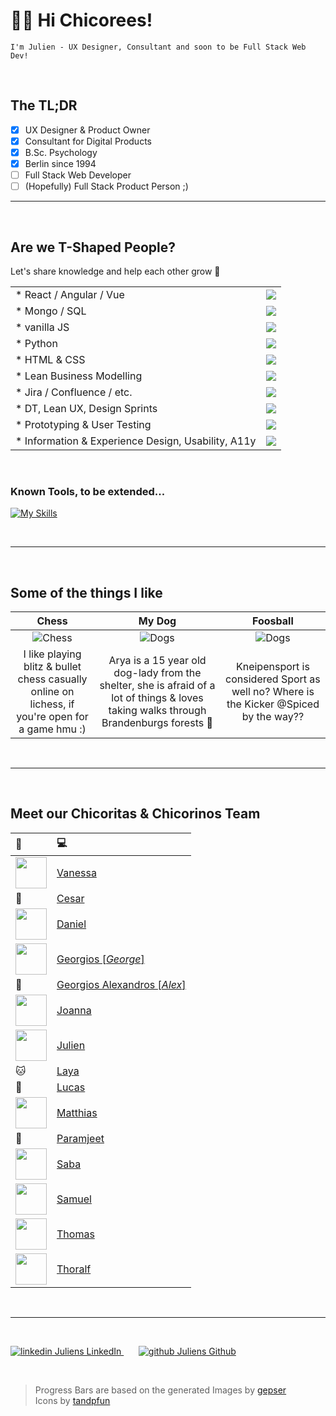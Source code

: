 # 👋🥬 Hi Chicorees!
`I'm Julien - UX Designer, Consultant and soon to be Full Stack Web Dev!`

<br>

## The TL;DR
- [x] UX Designer & Product Owner 
- [x] Consultant for Digital Products 
- [x] B.Sc. Psychology
- [x] Berlin since 1994
- [ ] Full Stack Web Developer 
- [ ] (Hopefully) Full Stack Product Person ;)

* * * * * * * * * *

<br>

## Are we T-Shaped People?
Let's share knowledge and help each other grow :herb:

|  |  |
| :------------- |:-------------|
|* React / Angular / Vue | ![](https://geps.dev/progress/5)|
|* Mongo / SQL | ![](https://geps.dev/progress/5)|
|* vanilla JS | ![](https://geps.dev/progress/15)|
|* Python | ![](https://geps.dev/progress/20)|
|* HTML & CSS | ![](https://geps.dev/progress/30)|
|* Lean Business Modelling | ![](https://geps.dev/progress/50)|
|* Jira / Confluence / etc. | ![](https://geps.dev/progress/70)|
|* DT, Lean UX, Design Sprints | ![](https://geps.dev/progress/80)|
|* Prototyping & User Testing | ![](https://geps.dev/progress/90)|
|* Information & Experience Design, Usability, A11y | ![](https://geps.dev/progress/90)|

<br>

### Known Tools, to be extended...
[![My Skills](https://skillicons.dev/icons?i=bootstrap,css,html,js,py,selenium,raspberrypi,figma,xd,ai,pr,ps&theme=light)](https://skillicons.dev)

<br>

* * * * * * * * * *

<br>

## Some of the things I like
| Chess      | My Dog           | Foosball  |
| :-------------: |:-------------:| :-------------:|
| ![Chess](https://raw.githubusercontent.com/mntzd/mntzd/main/01chess.jpg "Chess") | ![Dogs](https://raw.githubusercontent.com/mntzd/mntzd/main/02Ary4.jpg "My Dog") | ![Dogs](https://raw.githubusercontent.com/mntzd/mntzd/main/3foosball.jpg "Foosball") |
| I like playing blitz & bullet chess casually online on lichess, if you're open for a game hmu :) | Arya is a 15 year old dog-lady from the shelter, she is afraid of a lot of things & loves taking walks through Brandenburgs forests :dog: | Kneipensport is considered Sport as well no? Where is the Kicker @Spiced by the way??                        
<br>

* * * * * * * * * *

<br>

## Meet our Chicoritas & Chicorinos Team

| :princess:| :computer: |
|:---- | :----- |
|<img src="https://avatars.githubusercontent.com/u/93935292?v=4" width="50px">|[Vanessa](https://github.com/ZebraDancer)
|:tiger:|[Cesar](https://github.com/CtzarGM)
|<img src="https://avatars.githubusercontent.com/u/113789376?v=4" width="50px">|[Daniel](https://github.com/kasulk)
|<img src="https://avatars.githubusercontent.com/u/15141734?v=4" width="50px">|[Georgios \[*George*\]](https://github.com/flektor)
|:honeybee:|[Georgios Alexandros \[*Alex*\]](https://github.com/AlexBabkf)
|<img src="https://avatars.githubusercontent.com/u/130276236?v=4" width="50px">|[Joanna](https://github.com/joannadinah)
|<img src="https://avatars.githubusercontent.com/u/91716565?v=4" width="50px">|[Julien](https://github.com/mntzd)
|:cat:|[Laya](https://github.com/laya-am)
|:dolphin:|[Lucas](https://github.com/aiamlucas)
|<img src="https://avatars.githubusercontent.com/u/113374253?v=4" width="50px">|[Matthias](https://github.com/Asbestcode)
|:penguin:|[Paramjeet](https://github.com/analyst-paramjeet)
|<img src="https://avatars.githubusercontent.com/u/91436457?v=4" width="50px">|[Saba](https://github.com/sabarht)
|<img src="https://avatars.githubusercontent.com/u/46716237?v=4" width="50px">|[Samuel](https://github.com/samuellmfa)
|<img src="https://avatars.githubusercontent.com/u/130037065?v=4" width="50px">|[Thomas](https://github.com/thomas9291)
|<img src="https://avatars.githubusercontent.com/u/37504344?v=4" width="50px">|[Thoralf](https://github.com/spreekaiser)

<br>

----------------------------------------------

<br>

<p>
  <a href="https://www.linkedin.com/in/julien-leske" rel="nofollow noreferrer">
    <img src="https://i.stack.imgur.com/gVE0j.png" alt="linkedin"> Juliens LinkedIn
  </a> &nbsp; &nbsp; &nbsp; 
  <a href="https://github.com/mntzd" rel="nofollow noreferrer">
    <img src="https://i.stack.imgur.com/tskMh.png" alt="github"> Juliens Github
  </a>
</p>

<br>

> Progress Bars are based on the generated Images by [gepser](https://github.com/gepser/markdown-progress) <br> Icons by [tandpfun](https://github.com/tandpfun/skill-icons)
